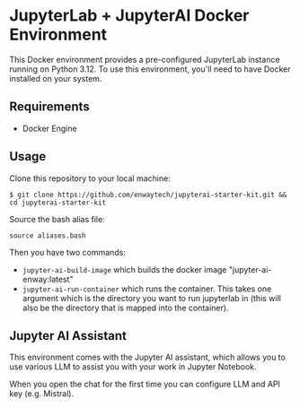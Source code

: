 # JupyterLab + JupyterAI Docker Environment
This Docker environment provides a pre-configured JupyterLab instance running on Python 3.12. To use this environment, you'll need to have Docker installed on your system.

## Requirements
- Docker Engine

## Usage
Clone this repository to your local machine:

```
$ git clone https://github.com/enwaytech/jupyterai-starter-kit.git && cd jupyterai-starter-kit
```

Source the bash alias file:

```
source aliases.bash
```

Then you have two commands:

- `jupyter-ai-build-image` which builds the docker image "jupyter-ai-enway:latest"
- `jupyter-ai-run-container` which runs the container. This takes one argument which is the directory you want to run jupyterlab in (this will also be the directory that is mapped into the container).

## Jupyter AI Assistant
This environment comes with the Jupyter AI assistant, which allows you to use various LLM to assist you with your work in Jupyter Notebook.

When you open the chat for the first time you can configure LLM and API key (e.g. Mistral).

